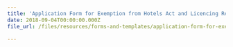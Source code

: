 ```yaml
---
title: 'Application Form for Exemption from Hotels Act and Licencing Regulations'
date: 2018-09-04T00:00:00.000Z
file_url: /files/resources/forms-and-templates/application-form-for-exemption.docx

---
```



